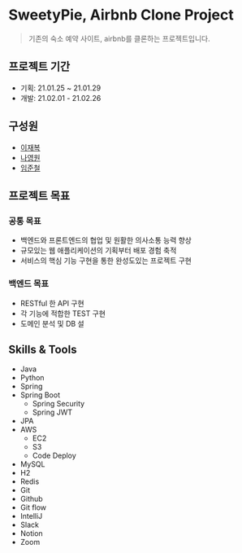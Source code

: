 # SweetyPie, Airbnb Clone Project
> 기존의 숙소 예약 사이트, airbnb를 클론하는 프로젝트입니다.

## 프로젝트 기간
- 기획: 21.01.25 ~ 21.01.29
- 개발: 21.02.01 - 21.02.26

## 구성원
- [이재복](https://github.com/Tezla-Lee)
- [나영원](https://github.com/FoeverNa)
- [임준철](https://github.com/limjoonchul)

## 프로젝트 목표
### 공통 목표
- 백엔드와 프론트엔드의 협업 및 원활한 의사소통 능력 향상
- 규모있는 웹 애플리케이션의 기획부터 배포 경험 축적
- 서비스의 핵심 기능 구현을 통한 완성도있는 프로젝트 구현
### 백엔드 목표
- RESTful 한 API 구현
- 각 기능에 적합한 TEST 구현
- 도메인 분석 및 DB 설

## Skills & Tools
- Java
- Python
- Spring
- Spring Boot
    - Spring Security
    - Spring JWT
- JPA
- AWS
    - EC2
    - S3
    - Code Deploy
- MySQL
- H2
- Redis
- Git
- Github
- Git flow
- IntelliJ
- Slack
- Notion
- Zoom
